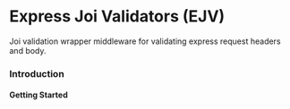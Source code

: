 # Express Joi Validators (EJV)
Joi validation wrapper middleware for validating express request headers and body.

### Introduction
####  Getting Started
